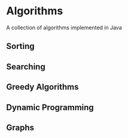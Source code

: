 # Algorithms
A collection of algorithms implemented in Java

## Sorting

## Searching

## Greedy Algorithms

## Dynamic Programming

## Graphs
